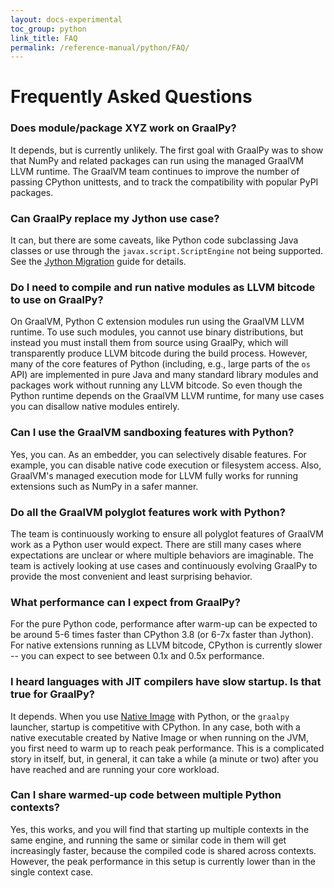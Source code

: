 ```yaml
---
layout: docs-experimental
toc_group: python
link_title: FAQ
permalink: /reference-manual/python/FAQ/
---
```

# Frequently Asked Questions

### Does module/package XYZ work on GraalPy?

It depends, but is currently unlikely.
The first goal with GraalPy was to show that NumPy and related packages can run using the managed GraalVM LLVM runtime.
The GraalVM team continues to improve the number of passing CPython unittests, and to track the compatibility with popular PyPI packages.

### Can GraalPy replace my Jython use case?

It can, but there are some caveats, like Python code subclassing Java classes or use through the `javax.script.ScriptEngine` not being supported.
See the [Jython Migration](Jython.md) guide for details.

### Do I need to compile and run native modules as LLVM bitcode to use on GraalPy?

On GraalVM, Python C extension modules run using the GraalVM LLVM runtime.
To use such modules, you cannot use binary distributions, but instead you must install them from source using GraalPy, which will transparently produce LLVM bitcode during the build process.
However, many of the core features of Python (including, e.g., large parts of the `os` API) are implemented in pure Java and many standard library modules and packages work without running any LLVM bitcode.
So even though the Python runtime depends on the GraalVM LLVM runtime, for many use cases you can disallow native modules entirely.

### Can I use the GraalVM sandboxing features with Python?

Yes, you can.
As an embedder, you can selectively disable features.
For example, you can disable native code execution or filesystem access.
Also, GraalVM's managed execution mode for LLVM fully works for running extensions such as NumPy in a safer manner.

### Do all the GraalVM polyglot features work with Python?

The team is continuously working to ensure all polyglot features of GraalVM work as a Python user would expect.
There are still many cases where expectations are unclear or where multiple behaviors are imaginable.
The team is actively looking at use cases and continuously evolving GraalPy to provide the most
convenient and least surprising behavior.

### What performance can I expect from GraalPy?

For the pure Python code, performance after warm-up can be expected to be around 5-6 times faster than CPython 3.8 (or 6-7x faster than Jython).
For native extensions running as LLVM bitcode, CPython is currently slower -- you can expect to see between 0.1x and 0.5x performance.

### I heard languages with JIT compilers have slow startup. Is that true for GraalPy?

It depends.
When you use [Native Image](https://github.com/oracle/graal/blob/master/docs/reference-manual/native-image/README.md) with Python, or the `graalpy` launcher, startup is competitive with CPython.
In any case, both with a native executable created by Native Image or when running on the JVM, you first need to warm up to reach peak performance. This is a complicated story in itself, but, in general, it can take a while (a minute or two) after you have reached and are running your core workload.

### Can I share warmed-up code between multiple Python contexts?

Yes, this works, and you will find that starting up multiple contexts in the same engine, and running the same or similar code in them will get increasingly faster, because the compiled code is shared across contexts.
However, the peak performance in this setup is currently lower than in the single context case.
